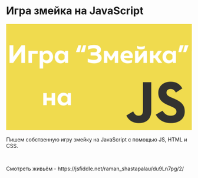 <h1>Игра змейка на JavaScript</h1>
<img src="./img/snake.jpg" alt="Игра змейка на JavaScript"><br>
<p>Пишем собственную игру змейку на JavaScript с помощью JS, HTML и CSS.</p><br>

<p>Смотреть живьём - https://jsfiddle.net/raman_shastapalau/du9Ln7pg/2/</p>